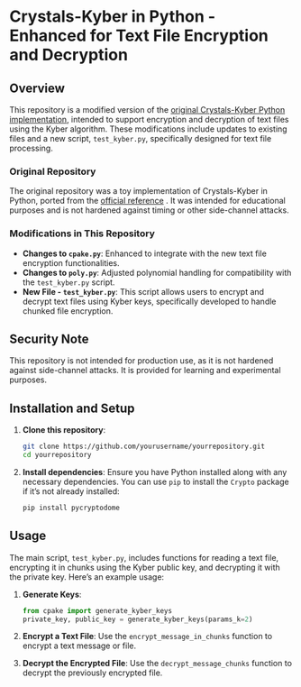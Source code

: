 # Crystals-Kyber in Python - Enhanced for Text File Encryption and Decryption

## Overview

This repository is a modified version of the [original Crystals-Kyber Python implementation](https://github.com/asdfjkl/pyky), intended to support encryption and decryption of text files using the Kyber algorithm. These modifications include updates to existing files and a new script, `test_kyber.py`, specifically designed for text file processing.

### Original Repository

The original repository was a toy implementation of Crystals-Kyber in Python, ported from the [official reference](https://github.com/asdfjkl/pyky) . It was intended for educational purposes and is not hardened against timing or other side-channel attacks.

### Modifications in This Repository

- **Changes to `cpake.py`**: Enhanced to integrate with the new text file encryption functionalities.
- **Changes to `poly.py`**: Adjusted polynomial handling for compatibility with the `test_kyber.py` script.
- **New File - `test_kyber.py`**: This script allows users to encrypt and decrypt text files using Kyber keys, specifically developed to handle chunked file encryption.

## Security Note

This repository is not intended for production use, as it is not hardened against side-channel attacks. It is provided for learning and experimental purposes.

## Installation and Setup

1. **Clone this repository**:
    ```bash
    git clone https://github.com/yourusername/yourrepository.git
    cd yourrepository
    ```

2. **Install dependencies**:
    Ensure you have Python installed along with any necessary dependencies. You can use `pip` to install the `Crypto` package if it’s not already installed:
    ```bash
    pip install pycryptodome
    ```

## Usage

The main script, `test_kyber.py`, includes functions for reading a text file, encrypting it in chunks using the Kyber public key, and decrypting it with the private key. Here’s an example usage:

1. **Generate Keys**:
    ```python
    from cpake import generate_kyber_keys
    private_key, public_key = generate_kyber_keys(params_k=2)
    ```

2. **Encrypt a Text File**:
    Use the `encrypt_message_in_chunks` function to encrypt a text message or file.

3. **Decrypt the Encrypted File**:
    Use the `decrypt_message_chunks` function to decrypt the previously encrypted file.
